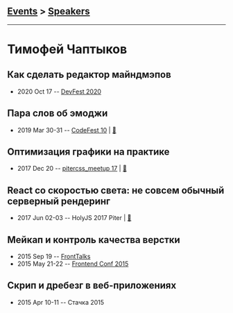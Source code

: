## [Events](../README.md) > [Speakers](../speakers.md)
---

# Тимофей Чаптыков

## Как сделать редактор майндмэпов
- 2020 Oct 17 -- [DevFest 2020](https://youtu.be/uEP5zlMo28o)    
## Пара слов об эмоджи
- 2019 Mar 30-31 -- [CodeFest 10](https://youtu.be/Y13CtEcjCF4)  | [:notebook:](https://speakerdeck.com/codefest/codefest-2019-timofiei-chaptykov-vkontaktie-para-slov-ob-emodzhi)  
## Оптимизация графики на практике
- 2017 Dec 20 -- [pitercss_meetup 17](https://www.youtube.com/watch?v=7QhaoAPG4q4)  | [:notebook:](https://pitercss.ru/17/pres/graphics.pdf)  
## React со скоростью света: не совсем обычный серверный рендеринг
- 2017 Jun 02-03 -- HolyJS 2017 Piter  | [:notebook:](https://assets.contentful.com/nn534z2fqr9f/5DpR4KB79uQM4yowEgukQu/62b6b05a66ac9e44622c3d39e11e6bb3/Timofey_Chaptykov_Fast_server_side_rendering_with_React.pdf)  
## Мейкап и контроль качества верстки
- 2015 Sep 19 -- [FrontTalks](https://events.yandex.ru/lib/talks/3058/)    
- 2015 May 21-22 -- [Frontend Conf 2015](https://www.youtube.com/watch?v=SKtJu8x5Kjg)    
## Скрип и дребезг в веб-приложениях
- 2015 Apr 10-11 -- Стачка 2015    
